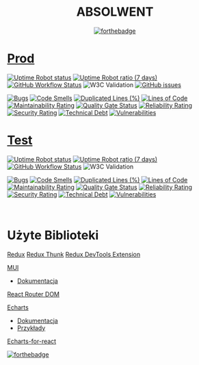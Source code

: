 
<div align="center">

# ABSOLWENT
  
[![forthebadge](https://forthebadge.com/images/badges/built-with-love.svg)](https://forthebadge.com)
 
</div>
 



# [Prod](https://absolwent.best/)

[![Uptime Robot status](https://img.shields.io/uptimerobot/status/m791621145-67f488fcdba1f9330d6bc868)](https://stats.uptimerobot.com/A2103fZYKv/791621145)
[![Uptime Robot ratio (7 days)](https://img.shields.io/uptimerobot/ratio/7/m791621145-67f488fcdba1f9330d6bc868)](https://stats.uptimerobot.com/A2103fZYKv/791621145)
[![GitHub Workflow Status](https://img.shields.io/github/workflow/status/MPenk/absolwent/PROD)](https://github.com/MPenk/absolwent/actions/workflows/PROD.yml)
![W3C Validation](https://img.shields.io/w3c-validation/html?targetUrl=https%3A%2F%2Fabsolwent.best%2F)
[![GitHub issues](https://img.shields.io/github/issues/MPenk/absolwent)](https://github.com/MPenk/absolwent/issues)

[![Bugs](https://sonarcloud.io/api/project_badges/measure?project=MPenk_absolwent&metric=bugs&branch=main)](https://sonarcloud.io/dashboard?id=MPenk_absolwent)
[![Code Smells](https://sonarcloud.io/api/project_badges/measure?project=MPenk_absolwent&metric=code_smells&branch=main)](https://sonarcloud.io/dashboard?id=MPenk_absolwent)
[![Duplicated Lines (%)](https://sonarcloud.io/api/project_badges/measure?project=MPenk_absolwent&metric=duplicated_lines_density&branch=main)](https://sonarcloud.io/dashboard?id=MPenk_absolwent)
[![Lines of Code](https://sonarcloud.io/api/project_badges/measure?project=MPenk_absolwent&metric=ncloc&branch=main)](https://sonarcloud.io/dashboard?id=MPenk_absolwent)
[![Maintainability Rating](https://sonarcloud.io/api/project_badges/measure?project=MPenk_absolwent&metric=sqale_rating&branch=main)](https://sonarcloud.io/dashboard?id=MPenk_absolwent)
[![Quality Gate Status](https://sonarcloud.io/api/project_badges/measure?project=MPenk_absolwent&metric=alert_status&branch=main)](https://sonarcloud.io/dashboard?id=MPenk_absolwent)
[![Reliability Rating](https://sonarcloud.io/api/project_badges/measure?project=MPenk_absolwent&metric=reliability_rating&branch=main)](https://sonarcloud.io/dashboard?id=MPenk_absolwent)
[![Security Rating](https://sonarcloud.io/api/project_badges/measure?project=MPenk_absolwent&metric=security_rating&branch=main)](https://sonarcloud.io/dashboard?id=MPenk_absolwent)
[![Technical Debt](https://sonarcloud.io/api/project_badges/measure?project=MPenk_absolwent&metric=sqale_index&branch=main)](https://sonarcloud.io/dashboard?id=MPenk_absolwent)
[![Vulnerabilities](https://sonarcloud.io/api/project_badges/measure?project=MPenk_absolwent&metric=vulnerabilities&branch=main)](https://sonarcloud.io/dashboard?id=MPenk_absolwent)


# [Test](https://dev.absolwent.best/)

[![Uptime Robot status](https://img.shields.io/uptimerobot/status/m791621153-2d11191f4397e411469ae3fc)](https://stats.uptimerobot.com/A2103fZYKv/791621153)
[![Uptime Robot ratio (7 days)](https://img.shields.io/uptimerobot/ratio/7/m791621153-2d11191f4397e411469ae3fc)](https://stats.uptimerobot.com/A2103fZYKv/791621153)
[![GitHub Workflow Status](https://img.shields.io/github/workflow/status/MPenk/absolwent/TEST)](https://github.com/MPenk/absolwent/actions/workflows/TEST.yml)
![W3C Validation](https://img.shields.io/w3c-validation/html?targetUrl=https%3A%2F%2Fdev.absolwent.best%2F)

[![Bugs](https://sonarcloud.io/api/project_badges/measure?project=MPenk_absolwent&metric=bugs&branch=test)](https://sonarcloud.io/dashboard?id=MPenk_absolwent)
[![Code Smells](https://sonarcloud.io/api/project_badges/measure?project=MPenk_absolwent&metric=code_smells&branch=test)](https://sonarcloud.io/dashboard?id=MPenk_absolwent)
[![Duplicated Lines (%)](https://sonarcloud.io/api/project_badges/measure?project=MPenk_absolwent&metric=duplicated_lines_density&branch=test)](https://sonarcloud.io/dashboard?id=MPenk_absolwent)
[![Lines of Code](https://sonarcloud.io/api/project_badges/measure?project=MPenk_absolwent&metric=ncloc&branch=test)](https://sonarcloud.io/dashboard?id=MPenk_absolwent)
[![Maintainability Rating](https://sonarcloud.io/api/project_badges/measure?project=MPenk_absolwent&metric=sqale_rating&branch=test)](https://sonarcloud.io/dashboard?id=MPenk_absolwent)
[![Quality Gate Status](https://sonarcloud.io/api/project_badges/measure?project=MPenk_absolwent&metric=alert_status&branch=test)](https://sonarcloud.io/dashboard?id=MPenk_absolwent)
[![Reliability Rating](https://sonarcloud.io/api/project_badges/measure?project=MPenk_absolwent&metric=reliability_rating&branch=test)](https://sonarcloud.io/dashboard?id=MPenk_absolwent)
[![Security Rating](https://sonarcloud.io/api/project_badges/measure?project=MPenk_absolwent&metric=security_rating&branch=test)](https://sonarcloud.io/dashboard?id=MPenk_absolwent)
[![Technical Debt](https://sonarcloud.io/api/project_badges/measure?project=MPenk_absolwent&metric=sqale_index&branch=test)](https://sonarcloud.io/dashboard?id=MPenk_absolwent)
[![Vulnerabilities](https://sonarcloud.io/api/project_badges/measure?project=MPenk_absolwent&metric=vulnerabilities&branch=test)](https://sonarcloud.io/dashboard?id=MPenk_absolwent)

<br>


# Użyte Biblioteki
[Redux](https://www.npmjs.com/package/redux)
[Redux Thunk](https://www.npmjs.com/package/redux-thunk)
[Redux DevTools Extension](https://www.npmjs.com/package/redux-devtools-extension)

[MUI](https://mui.com/)
- [Dokumentacja](https://mui.com/material-ui/getting-started/usage/)

[React Router DOM](https://www.npmjs.com/package/react-router-dom)

[Echarts](https://www.npmjs.com/package/echarts)
- [Dokumentacja](https://echarts.apache.org/handbook/en/get-started/)
- [Przykłady](https://echarts.apache.org/examples/en/index.html)

[Echarts-for-react](https://www.npmjs.com/package/echarts-for-react)

[![forthebadge](https://forthebadge.com/images/badges/powered-by-black-magic.svg)](https://forthebadge.com)
